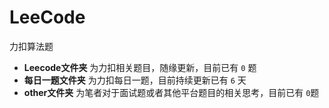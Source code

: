 # LeeCode
力扣算法题

- **Leecode文件夹** 为力扣相关题目，随缘更新，目前已有 `0` 题
- **每日一题文件夹** 为力扣每日一题，目前持续更新已有 `6` 天
- **other文件夹** 为笔者对于面试题或者其他平台题目的相关思考，目前已有 `0`题
